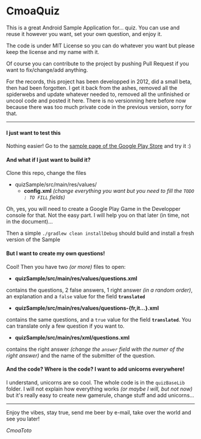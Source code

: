 CmoaQuiz
========

This is a great Android Sample Application for... quiz. You can use and reuse it however you want, set your own question, and enjoy it.

The code is under MIT License so you can do whatever you want but please keep the license and my name with it.

Of course you can contribute to the project by pushing Pull Request if you want to fix/change/add anything.

For the records, this project has been developped in 2012, did a small beta, then had been forgotten. I get it back from the ashes, removed all the spiderwebs and update whatever needed to, removed all the unfinished or uncool code and posted it here.
There is no versionning here before now because there was too much private code in the previous version, sorry for that.

____

#### I just want to **test** this
Nothing easier! Go to the [sample page of the Google Play Store](https://play.google.com/store/apps/details?id=fr.comatoto.quiz.general) and try it :)

#### And what if I just want to build it?
Clone this repo, change the files
* quizSample/src/main/res/values/
  * **config.xml** *(change everything you want but you need to fill the `TODO : TO FILL` fields)*
  
Oh, yes, you will need to create a Google Play Game in the Developper console for that. Not the easy part. I will help you on that later (in time, not in the document)...
  
Then a simple `./gradlew clean installDebug` should build and install a fresh version of the Sample

#### But I want to create my own questions!
Cool! Then you have two *(or more)* files to open:
* **quizSample/src/main/res/values/questions.xml** 

contains the questions, 2 false answers, 1 right answer *(in a random order)*, an explanation and a `false` value for the field **`translated`**

* **quizSample/src/main/res/values/questions-{fr,it...}.xml** 

contains the same questions, and a `true` value for the field **`translated`**. You can translate only a few question if you want to.

* **quizSample/src/main/res/xml/questions.xml** 

contains the right answer *(change the `answer` field with the numer of the right answer)* and the name of the submitter of the question.

#### And the code? Where is the code? I want to add unicorns everywhere!
I understand, unicorns are so cool. The whole code is in the `quizBaseLib` folder. I will not explain how everything works *(or maybe I will, but not now)* but it's really easy to create new gamerule, change stuff and add unicorns...

___

Enjoy the vibes, stay true, send me beer by e-mail, take over the world and see you later!

*CmoaToto*
